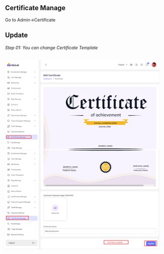 ## Certificate Manage

Go to Admin->Certificate

## Update

###### Step 01: You can change Certificate Template

![src](/assets/lms/images/certificate/certificate.png)
![src](/assets/lms/images/certificate/certificate-one.png)
